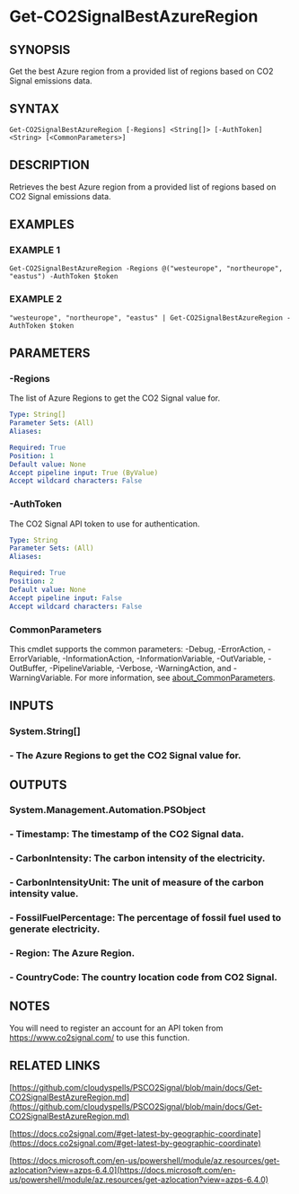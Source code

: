 # Get-CO2SignalBestAzureRegion

## SYNOPSIS
Get the best Azure region from a provided list of regions based on CO2 Signal emissions data.

## SYNTAX

```
Get-CO2SignalBestAzureRegion [-Regions] <String[]> [-AuthToken] <String> [<CommonParameters>]
```

## DESCRIPTION
Retrieves the best Azure region from a provided list of regions based on CO2 Signal emissions data.

## EXAMPLES

### EXAMPLE 1
```
Get-CO2SignalBestAzureRegion -Regions @("westeurope", "northeurope", "eastus") -AuthToken $token
```

### EXAMPLE 2
```
"westeurope", "northeurope", "eastus" | Get-CO2SignalBestAzureRegion -AuthToken $token
```

## PARAMETERS

### -Regions
The list of Azure Regions to get the CO2 Signal value for.

```yaml
Type: String[]
Parameter Sets: (All)
Aliases:

Required: True
Position: 1
Default value: None
Accept pipeline input: True (ByValue)
Accept wildcard characters: False
```

### -AuthToken
The CO2 Signal API token to use for authentication.

```yaml
Type: String
Parameter Sets: (All)
Aliases:

Required: True
Position: 2
Default value: None
Accept pipeline input: False
Accept wildcard characters: False
```

### CommonParameters
This cmdlet supports the common parameters: -Debug, -ErrorAction, -ErrorVariable, -InformationAction, -InformationVariable, -OutVariable, -OutBuffer, -PipelineVariable, -Verbose, -WarningAction, and -WarningVariable. For more information, see [about_CommonParameters](http://go.microsoft.com/fwlink/?LinkID=113216).

## INPUTS

### System.String[]
### - The Azure Regions to get the CO2 Signal value for.
## OUTPUTS

### System.Management.Automation.PSObject
### - Timestamp: The timestamp of the CO2 Signal data.
### - CarbonIntensity: The carbon intensity of the electricity.
### - CarbonIntensityUnit: The unit of measure of the carbon intensity value.
### - FossilFuelPercentage: The percentage of fossil fuel used to generate electricity.
### - Region: The Azure Region.
### - CountryCode: The country location code from CO2 Signal.
## NOTES
You will need to register an account for an API token from https://www.co2signal.com/ to use this function.

## RELATED LINKS

[https://github.com/cloudyspells/PSCO2Signal/blob/main/docs/Get-CO2SignalBestAzureRegion.md](https://github.com/cloudyspells/PSCO2Signal/blob/main/docs/Get-CO2SignalBestAzureRegion.md)

[https://docs.co2signal.com/#get-latest-by-geographic-coordinate](https://docs.co2signal.com/#get-latest-by-geographic-coordinate)

[https://docs.microsoft.com/en-us/powershell/module/az.resources/get-azlocation?view=azps-6.4.0](https://docs.microsoft.com/en-us/powershell/module/az.resources/get-azlocation?view=azps-6.4.0)

